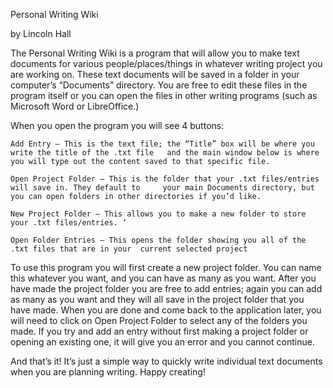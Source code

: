 Personal Writing Wiki

by Lincoln Hall 


The Personal Writing Wiki is a program that will allow you to make text documents for various people/places/things in whatever writing project you are working on. These text documents will be saved in a folder in your computer’s “Documents” directory. You are free to edit these files in the program itself or you can open the files in other writing programs (such as Microsoft Word or LibreOffice.)

When you open the program you will see 4 buttons:

	Add Entry – This is the text file; the “Title” box will be where you write the title of the .txt file 	and the main window below is where you will type out the content saved to that specific file.
	
	Open Project Folder – This is the folder that your .txt files/entries will save in. They default to 	your main Documents directory, but you can open folders in other directories if you’d like. 
	
	New Project Folder – This allows you to make a new folder to store your .txt files/entries. ‘

	Open Folder Entries – This opens the folder showing you all of the .txt files that are in your 	current selected project 

To use this program you will first create a new project folder. 
You can name this whatever you want, and you can have as many as you want. 
After you have made the project folder you are free to add entries; again you can add as many as you want and they will all save in the project folder that you have made. 
When you are done and come back to the application later, you will need to click on Open Project Folder to select any of the folders you made. If you try and add an entry without first making a project folder or opening an existing one, it will give you an error and you cannot continue. 

And that’s it! It’s just a simple way to quickly write individual text documents when you are planning writing. 
Happy creating! 
